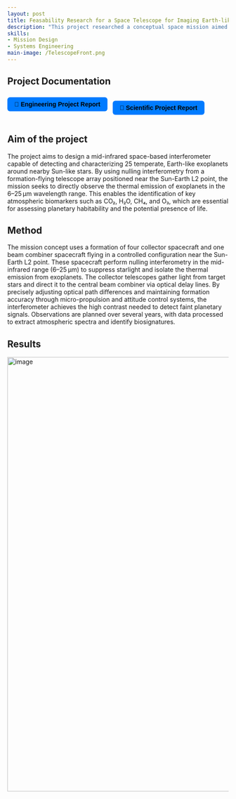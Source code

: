 ```yaml
---
layout: post
title: Feasability Research for a Space Telescope for Imaging Earth-like Exoplanets in the Mid-infrared. (2023)
description: "This project researched a conceptual space mission aimed at detecting and characterizing 25 temperate, Earth-like exoplanets orbiting Sun-like stars using mid-infrared interferometry. Developed in collaboration with the Netherlands Institute for Space Research, NLR and ESA. The mission focuses on designing a formation-flying telescope array operating near the Sun-Earth L2 point. The report explores the technical feasibility and system design—covering spacecraft configuration, attitude control, thermal systems, propulsion, data handling, and telecommunications. Leveraging technologies from missions like the James Webb Space Telescope and ESA’s Darwin, the mission aims to expand the search for habitable worlds and the potential for extraterrestrial life." 
skills: 
- Mission Design
- Systems Engineering
main-image: /TelescopeFront.png
---
```


## Project Documentation
<div style="display: flex; flex-wrap: wrap; gap: 12px; margin-bottom: 20px;">

  <a href="/assets/Group_4_Engineering_report.pdf" target="_blank" style="
    background-color: #007bff;
    color: black;
    padding: 8px 16px;
    border-radius: 6px;
    text-decoration: none;
    font-weight: bold;
    font-family: sans-serif;">
    📄 Engineering Project Report
  </a>

  <a href="/assets/Group_4_Science_report.pdf" target="_blank" style="
    background-color: #007bff;
    color: black;
    padding: 8px 16px;
    border-radius: 6px;
    text-decoration: none;
    font-weight: bold;
    font-family: sans-serif;
    display: inline-block;">
    🔗 Scientific Project Report
  </a>

</div>

## Aim of the project
The project aims to design a mid-infrared space-based interferometer capable of detecting and characterizing 25 temperate, Earth-like exoplanets around nearby Sun-like stars. By using nulling interferometry from a formation-flying telescope array positioned near the Sun-Earth L2 point, the mission seeks to directly observe the thermal emission of exoplanets in the 6–25 μm wavelength range. This enables the identification of key atmospheric biomarkers such as CO₂, H₂O, CH₄, and O₃, which are essential for assessing planetary habitability and the potential presence of life.

## Method
The mission concept uses a formation of four collector spacecraft and one beam combiner spacecraft flying in a controlled configuration near the Sun-Earth L2 point. These spacecraft perform nulling interferometry in the mid-infrared range (6–25 μm) to suppress starlight and isolate the thermal emission from exoplanets. The collector telescopes gather light from target stars and direct it to the central beam combiner via optical delay lines. By precisely adjusting optical path differences and maintaining formation accuracy through micro-propulsion and attitude control systems, the interferometer achieves the high contrast needed to detect faint planetary signals. Observations are planned over several years, with data processed to extract atmospheric spectra and identify biosignatures.

## Results
<img width="1122" height="990" alt="image" src="https://github.com/user-attachments/assets/3714550f-ae50-4071-9461-186fc283a6f4" />


